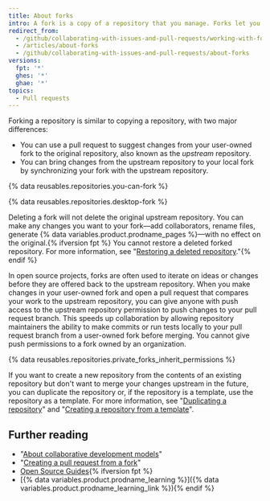 ```yaml
---
title: About forks
intro: A fork is a copy of a repository that you manage. Forks let you make changes to a project without affecting the original repository. You can fetch updates from or submit changes to the original repository with pull requests.
redirect_from:
  - /github/collaborating-with-issues-and-pull-requests/working-with-forks/about-forks
  - /articles/about-forks
  - /github/collaborating-with-issues-and-pull-requests/about-forks
versions:
  fpt: '*'
  ghes: '*'
  ghae: '*'
topics:
  - Pull requests
---
```

Forking a repository is similar to copying a repository, with two major differences:

* You can use a pull request to suggest changes from your user-owned fork to the original repository, also known as the *upstream* repository.
* You can bring changes from the upstream repository to your local fork by synchronizing your fork with the upstream repository.

{% data reusables.repositories.you-can-fork %}

{% data reusables.repositories.desktop-fork %}

Deleting a fork will not delete the original upstream repository. You can make any changes you want to your fork—add collaborators, rename files, generate {% data variables.product.prodname_pages %}—with no effect on the original.{% ifversion fpt %} You cannot restore a deleted forked repository. For more information, see "[Restoring a deleted repository](/articles/restoring-a-deleted-repository)."{% endif %}

In open source projects, forks are often used to iterate on ideas or changes before they are offered back to the upstream repository. When you make changes in your user-owned fork and open a pull request that compares your work to the upstream repository, you can give anyone with push access to the upstream repository permission to push changes to your pull request branch. This speeds up collaboration by allowing repository maintainers the ability to make commits or run tests locally to your pull request branch from a user-owned fork before merging. You cannot give push permissions to a fork owned by an organization.

{% data reusables.repositories.private_forks_inherit_permissions %}

If you want to create a new repository from the contents of an existing repository but don't want to merge your changes upstream in the future, you can duplicate the repository or, if the repository is a template, use the repository as a template. For more information, see "[Duplicating a repository](/articles/duplicating-a-repository)" and "[Creating a repository from a template](/articles/creating-a-repository-from-a-template)".

## Further reading

- "[About collaborative development models](/pull-requests/collaborating-with-pull-requests/getting-started/about-collaborative-development-models)"
- "[Creating a pull request from a fork](/articles/creating-a-pull-request-from-a-fork)"
- [Open Source Guides](https://opensource.guide/){% ifversion fpt %}
- [{% data variables.product.prodname_learning %}]({% data variables.product.prodname_learning_link %}){% endif %}
